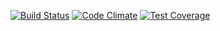 [![Build Status](https://travis-ci.org/ambethia/ambethia.svg?branch=master)](https://travis-ci.org/ambethia/ambethia)
[![Code Climate](https://codeclimate.com/github/ambethia/ambethia/badges/gpa.svg)](https://codeclimate.com/github/ambethia/ambethia)
[![Test Coverage](https://codeclimate.com/github/ambethia/ambethia/badges/coverage.svg)](https://codeclimate.com/github/ambethia/ambethia)
